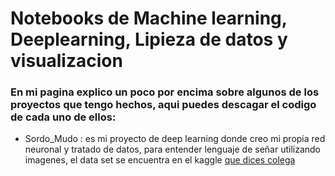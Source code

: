 # Notebooks de Machine learning, Deeplearning, Lipieza de datos y visualizacion

### En mi pagina explico un poco por encima sobre algunos de los proyectos que tengo hechos, aqui puedes descagar el codigo de cada uno de ellos:
  - Sordo_Mudo : es mi proyecto de deep learning donde creo mi propia red neuronal y tratado de datos, para entender lenguaje de señar utilizando imagenes, el data set se encuentra en el kaggle [que dices colega](https://www.kaggle.com/c/que-dices-colega/data)
